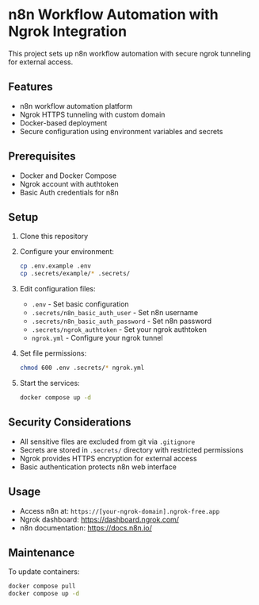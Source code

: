 # n8n Workflow Automation with Ngrok Integration

This project sets up n8n workflow automation with secure ngrok tunneling for external access.

## Features
- n8n workflow automation platform
- Ngrok HTTPS tunneling with custom domain
- Docker-based deployment
- Secure configuration using environment variables and secrets

## Prerequisites
- Docker and Docker Compose
- Ngrok account with authtoken
- Basic Auth credentials for n8n

## Setup

1. Clone this repository
2. Configure your environment:
   ```bash
   cp .env.example .env
   cp .secrets/example/* .secrets/
   ```
3. Edit configuration files:
   - `.env` - Set basic configuration
   - `.secrets/n8n_basic_auth_user` - Set n8n username
   - `.secrets/n8n_basic_auth_password` - Set n8n password
   - `.secrets/ngrok_authtoken` - Set your ngrok authtoken
   - `ngrok.yml` - Configure your ngrok tunnel

4. Set file permissions:
   ```bash
   chmod 600 .env .secrets/* ngrok.yml
   ```

5. Start the services:
   ```bash
   docker compose up -d
   ```

## Security Considerations
- All sensitive files are excluded from git via `.gitignore`
- Secrets are stored in `.secrets/` directory with restricted permissions
- Ngrok provides HTTPS encryption for external access
- Basic authentication protects n8n web interface

## Usage
- Access n8n at: `https://[your-ngrok-domain].ngrok-free.app`
- Ngrok dashboard: https://dashboard.ngrok.com/
- n8n documentation: https://docs.n8n.io/

## Maintenance
To update containers:
```bash
docker compose pull
docker compose up -d
